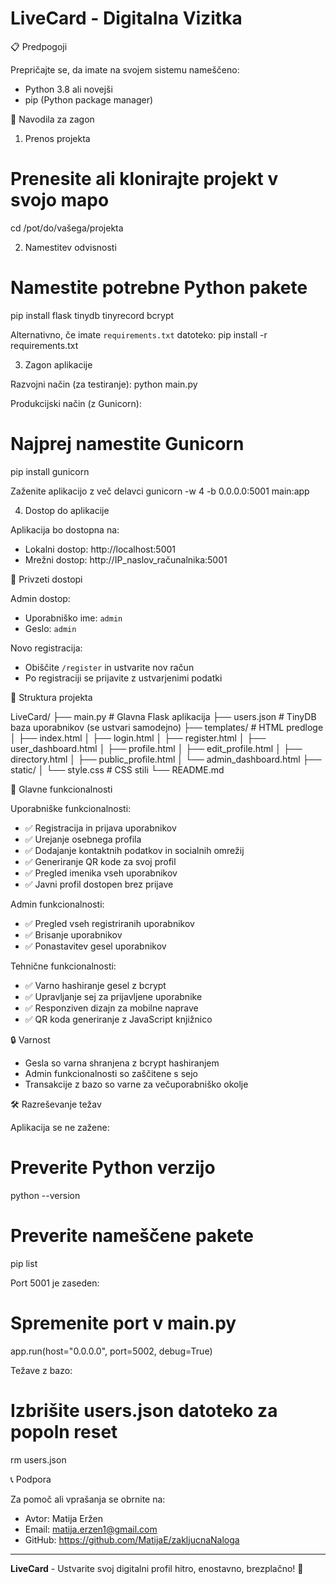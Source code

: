 # LiveCard - Digitalna Vizitka

📋 Predpogoji

Prepričajte se, da imate na svojem sistemu nameščeno:
- Python 3.8 ali novejši
- pip (Python package manager)

🚀 Navodila za zagon

1. Prenos projekta
# Prenesite ali klonirajte projekt v svojo mapo
cd /pot/do/vašega/projekta

2. Namestitev odvisnosti
# Namestite potrebne Python pakete
pip install flask tinydb tinyrecord bcrypt

Alternativno, če imate `requirements.txt` datoteko:
pip install -r requirements.txt

3. Zagon aplikacije

Razvojni način (za testiranje):
python main.py

Produkcijski način (z Gunicorn):
# Najprej namestite Gunicorn
pip install gunicorn

Zaženite aplikacijo z več delavci
gunicorn -w 4 -b 0.0.0.0:5001 main:app

4. Dostop do aplikacije

Aplikacija bo dostopna na:
- Lokalni dostop: http://localhost:5001
- Mrežni dostop: http://IP_naslov_računalnika:5001

🔑 Privzeti dostopi

Admin dostop:
- Uporabniško ime: `admin`
- Geslo: `admin`

Novo registracija:
- Obiščite `/register` in ustvarite nov račun
- Po registraciji se prijavite z ustvarjenimi podatki

📁 Struktura projekta

LiveCard/
├── main.py                 # Glavna Flask aplikacija
├── users.json             # TinyDB baza uporabnikov (se ustvari samodejno)
├── templates/              # HTML predloge
│   ├── index.html
│   ├── login.html
│   ├── register.html
│   ├── user_dashboard.html
│   ├── profile.html
│   ├── edit_profile.html
│   ├── directory.html
│   ├── public_profile.html
│   └── admin_dashboard.html
├── static/
│   └── style.css          # CSS stili
└── README.md

🌟 Glavne funkcionalnosti

Uporabniške funkcionalnosti:
- ✅ Registracija in prijava uporabnikov
- ✅ Urejanje osebnega profila
- ✅ Dodajanje kontaktnih podatkov in socialnih omrežij
- ✅ Generiranje QR kode za svoj profil
- ✅ Pregled imenika vseh uporabnikov
- ✅ Javni profil dostopen brez prijave

Admin funkcionalnosti:
- ✅ Pregled vseh registriranih uporabnikov
- ✅ Brisanje uporabnikov
- ✅ Ponastavitev gesel uporabnikov

Tehnične funkcionalnosti:
- ✅ Varno hashiranje gesel z bcrypt
- ✅ Upravljanje sej za prijavljene uporabnike
- ✅ Responziven dizajn za mobilne naprave
- ✅ QR koda generiranje z JavaScript knjižnico

🔒 Varnost

- Gesla so varna shranjena z bcrypt hashiranjem
- Admin funkcionalnosti so zaščitene s sejo
- Transakcije z bazo so varne za večuporabniško okolje

🛠️ Razreševanje težav

Aplikacija se ne zažene:
# Preverite Python verzijo
python --version

# Preverite nameščene pakete
pip list

Port 5001 je zaseden:
# Spremenite port v main.py
app.run(host="0.0.0.0", port=5002, debug=True)

Težave z bazo:
# Izbrišite users.json datoteko za popoln reset
rm users.json

📞 Podpora

Za pomoč ali vprašanja se obrnite na:
- Avtor: Matija Eržen
- Email: matija.erzen1@gmail.com
- GitHub: https://github.com/MatijaE/zakljucnaNaloga

---
**LiveCard** - Ustvarite svoj digitalni profil hitro, enostavno, brezplačno! 🚀